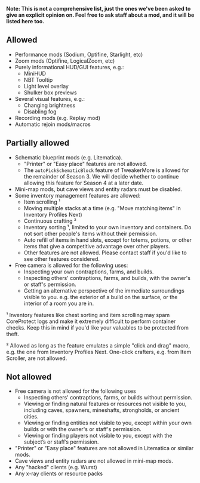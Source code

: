 **Note: This is not a comprehensive list, just the ones we've been asked to give an explicit opinion on. Feel free to ask staff about a mod, and it will be listed here too.**

## Allowed
- Performance mods (Sodium, Optifine, Starlight, etc)
- Zoom mods (Optifine, LogicalZoom, etc)
- Purely informational HUD/GUI features, e.g.:
  - MiniHUD
  - NBT Tooltip
  - Light level overlay
  - Shulker box previews
- Several visual features, e.g.:
  - Changing brightness
  - Disabling fog
- Recording mods (e.g. Replay mod)
- Automatic rejoin mods/macros

## Partially allowed
- Schematic blueprint mods (e.g. Litematica).
  - "Printer" or "Easy place" features are not allowed.
  - The `autoPickSchematicBlock` feature of TweakerMore is allowed for the remainder of Season 3. We will decide whether to continue allowing this feature for Season 4 at a later date.
- Mini-map mods, but cave views and entity radars must be disabled.
- Some inventory management features are allowed:
  - Item scrolling ¹
  - Moving multiple stacks at a time (e.g. "Move matching items" in Inventory Profiles Next)
  - Continuous crafting ²
  - Inventory sorting ¹, limited to your own inventory and containers. Do not sort other people's items without their permission.
  - Auto refill of items in hand slots, except for totems, potions, or other items that give a competitive advantage over other players.
  - Other features are not allowed. Please contact staff if you'd like to see other features considered.
- Free camera is allowed for the following uses:
  - Inspecting your own contraptions, farms, and builds.
  - Inspecting others' contraptions, farms, and builds, with the owner's or staff's permission.
  - Getting an alternative perspective of the immediate surroundings visible to you. e.g. the exterior of a build on the surface, or the interior of a room you are in.

¹ Inventory features like chest sorting and item scrolling may spam CoreProtect logs and make it extremely difficult to perform container checks. Keep this in mind if you'd like your valuables to be protected from theft.

² Allowed as long as the feature emulates a simple "click and drag" macro, e.g. the one from Inventory Profiles Next. One-click crafters, e.g. from Item Scroller, are not allowed.

## Not allowed
- Free camera is not allowed for the following uses
  - Inspecting others' contraptions, farms, or builds without permission.
  - Viewing or finding natural features or resources not visible to you, including caves, spawners, mineshafts, strongholds, or ancient cities.
  - Viewing or finding entities not visible to you, except within your own builds or with the owner's or staff's permission.
  - Viewing or finding players not visible to you, except with the subject’s or staff’s permission.
- "Printer" or "Easy place" features are not allowed in Litematica or similar mods.
- Cave views and entity radars are not allowed in mini-map mods.
- Any "hacked" clients (e.g. Wurst)
- Any x-ray clients or resource packs